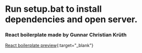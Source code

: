 # Run setup.bat to install dependencies and open server.
### React boilerplate made by Gunnar Christian Krüth
[React boilerplate preview](https://atomicboilerplate.netlify.app){:target="_blank"}
